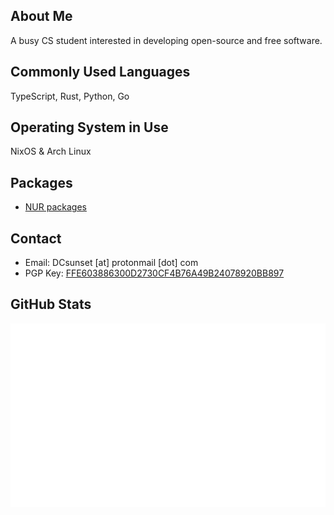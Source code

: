 ## About Me

A busy CS student interested in developing open-source and free software.

## Commonly Used Languages

TypeScript, Rust, Python, Go

## Operating System in Use

NixOS & Arch Linux

## Packages

- [NUR packages](https://nur.nix-community.org/repos/dcsunset/)

## Contact

* Email: DCsunset [at] protonmail [dot] com
* PGP Key: [FFE603886300D2730CF4B76A49B24078920BB897](https://keys.openpgp.org/vks/v1/by-fingerprint/FFE603886300D2730CF4B76A49B24078920BB897)

## GitHub Stats

![DCsunset's github stats](https://raw.githubusercontent.com/DCsunset/github-stats/master/generated/overview.svg)
